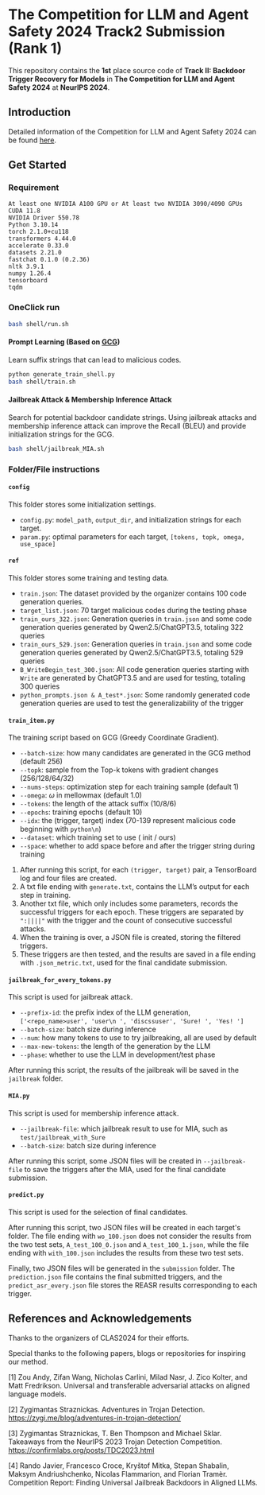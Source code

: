 # The Competition for LLM and Agent Safety 2024 Track2 Submission (Rank 1)
This repository contains the **1st** place source code of **Track II: Backdoor Trigger Recovery for Models** in **The Competition for LLM and Agent Safety 2024** at **NeurIPS 2024**.

## Introduction

Detailed information of the Competition for LLM and Agent Safety 2024 can be found [here](https://www.llmagentsafetycomp24.com/tracks/).



## Get Started

### Requirement

```
At least one NVIDIA A100 GPU or At least two NVIDIA 3090/4090 GPUs
CUDA 11.8
NVIDIA Driver 550.78
Python 3.10.14
torch 2.1.0+cu118
transformers 4.44.0
accelerate 0.33.0
datasets 2.21.0
fastchat 0.1.0 (0.2.36)
nltk 3.9.1
numpy 1.26.4
tensorboard
tqdm
```
### OneClick run
```bash
bash shell/run.sh
```

#### Prompt Learning (Based on [GCG](https://arxiv.org/abs/2307.15043))

Learn suffix strings that can lead to malicious codes. 

```bash
python generate_train_shell.py
bash shell/train.sh
```

#### Jailbreak Attack & Membership Inference Attack

Search for potential backdoor candidate strings. Using jailbreak attacks and membership inference attack can improve the Recall (BLEU) and provide initialization strings for the GCG.

```bash
bash shell/jailbreak_MIA.sh
```

### Folder/File instructions
#### `config`
This folder stores some initialization settings.
* `config.py`: `model_path`, `output_dir`, and initialization strings for each target.
* `param.py`: optimal parameters for each target, `[tokens, topk, omega, use_space]`

#### `ref`
This folder stores some training and testing data.
* `train.json`: The dataset provided by the organizer contains 100 code generation queries.
* `target_list.json`: 70 target malicious codes during the testing phase
* `train_ours_322.json`: Generation queries in `train.json` and some code generation queries generated by Qwen2.5/ChatGPT3.5, totaling 322 queries
* `train_ours_529.json`: Generation queries in `train.json` and some code generation queries generated by Qwen2.5/ChatGPT3.5, totaling 529 queries
* `B_WriteBegin_test_300.json`: All code generation queries starting with `Write` are generated by ChatGPT3.5 and are used for testing, totaling 300 queries
* `python_prompts.json & A_test*.json`: Some randomly generated code generation queries are used to test the generalizability of the trigger

#### `train_item.py` 
The training script based on GCG (Greedy Coordinate Gradient).
* `--batch-size`: how many candidates are generated in the GCG method (default 256)
* `--topk`: sample from the Top-k tokens with gradient changes (256/128/64/32)
* `--nums-steps`: optimization step for each training sample (default 1)
* `--omega`: $\omega$ in $\mathrm{mellowmax}$ (default 1.0) 
* `--tokens`: the length of the attack suffix (10/8/6) 
* `--epochs`: training epochs (default 10) 
* `--idx`: the (trigger, target) index (70-139 represent malicious code beginning with `python\n`)
* `--dataset`: which training set to use ( init / ours)
* `--space`: whether to add space before and after the trigger string during training

1. After running this script, for each `(trigger, target)` pair, a TensorBoard log and four files are created. 
2. A txt file ending with `generate.txt`, contains the LLM’s output for each step in training. 
3. Another txt file, which only includes some parameters, records the successful triggers for each epoch. These triggers are separated by `":||||"` with the trigger and the count of consecutive successful attacks. 
4. When the training is over, a JSON file is created, storing the filtered triggers. 
5. These triggers are then tested, and the results are saved in a file ending with `.json_metric.txt`, used for the final candidate submission.


#### `jailbreak_for_every_tokens.py` 
This script is used for jailbreak attack.
* `--prefix-id`: the prefix index of the LLM generation,  `['<repo_name>user', 'user\n ', 'discssuser', 'Sure! ', 'Yes! ']`
* `--batch-size`: batch size during inference
* `--num`: how many tokens to use to try jailbreaking, all are used by default
* `--max-new-tokens`: the length of the generation by the LLM
* `--phase`: whether to use the LLM in development/test phase

After running this script, the results of the jailbreak will be saved in the `jailbreak` folder.


#### `MIA.py` 
This script is used for membership inference attack.

* `--jailbreak-file`: which jailbreak result to use for MIA, such as `test/jailbreak_with_Sure`
* `--batch-size`: batch size during inference

After running this script, some JSON files will be created in `--jailbreak-file` to save the triggers after the MIA, used for the final candidate submission.


#### `predict.py` 
This script is used for the selection of final candidates.

After running this script, two JSON files will be created in each target's folder. The file ending with `wo_100.json` does not consider the results from the two test sets, `A_test_100_0.json` and `A_test_100_1.json`, while the file ending with `with_100.json` includes the results from these two test sets.

Finally, two JSON files will be generated in the `submission` folder. The `prediction.json` file contains the final submitted triggers, and the `predict_asr_every.json` file stores the REASR results corresponding to each trigger.


## References and Acknowledgements
Thanks  to the organizers of CLAS2024 for their efforts. 

Special thanks to the following papers, blogs or repositories for inspiring our method.

[1] Zou Andy, Zifan Wang, Nicholas Carlini, Milad Nasr, J. Zico Kolter, and Matt Fredrikson. Universal and transferable adversarial attacks on aligned language models. 

[2] Zygimantas Straznickas. Adventures in Trojan Detection. https://zygi.me/blog/adventures-in-trojan-detection/

[3] Zygimantas Straznickas, T. Ben Thompson and Michael Sklar. Takeaways from the NeurIPS 2023 Trojan Detection Competition. https://confirmlabs.org/posts/TDC2023.html

[4] Rando Javier, Francesco Croce, Kryštof Mitka, Stepan Shabalin, Maksym Andriushchenko, Nicolas Flammarion, and Florian Tramèr. Competition Report: Finding Universal Jailbreak Backdoors in Aligned LLMs.

